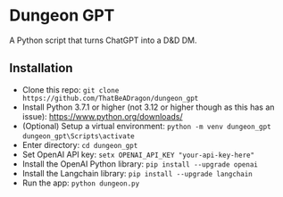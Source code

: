 # Dungeon GPT
A Python script that turns ChatGPT into a D&D DM.

## Installation
* Clone this repo: ```git clone https://github.com/ThatBeADragon/dungeon_gpt```
* Install Python 3.7.1 or higher (not 3.12 or higher though as this has an issue): https://www.python.org/downloads/
* (Optional) Setup a virtual environment: ```python -m venv dungeon_gpt``` ```dungeon_gpt\Scripts\activate```
* Enter directory: ```cd dungeon_gpt```
* Set OpenAI API key: ```setx OPENAI_API_KEY "your-api-key-here"```
* Install the OpenAI Python library: ```pip install --upgrade openai```
* Install the Langchain library: ```pip install --upgrade langchain```
* Run the app: ```python dungeon.py```
